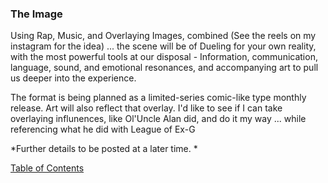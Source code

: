 ### The Image

Using Rap, Music, and Overlaying Images, combined (See the reels on my instagram for the idea) ... the scene will be of Dueling for your own reality, with the most powerful tools at our disposal - Information, communication, language, sound, and emotional resonances, and accompanying art to pull us deeper into the experience. 

The format is being planned as a limited-series comic-like type monthly release. Art will also reflect that overlay. I'd like to see if I can take overlaying influnences, like Ol'Uncle Alan did, and do it my way ... while referencing what he did with League of Ex-G

*Further details to be posted at a later time. *

[Table of Contents](https://github.com/mycroftwilde/devil-steps-in-a-myth-system/tree/master/ref_guide)
